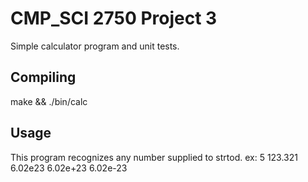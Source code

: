 # CMP_SCI 2750 Project 3

Simple calculator program and unit tests.

## Compiling

make && ./bin/calc

## Usage

This program recognizes any number supplied to strtod.
ex:
5
123.321
6.02e23
6.02e+23
6.02e-23
